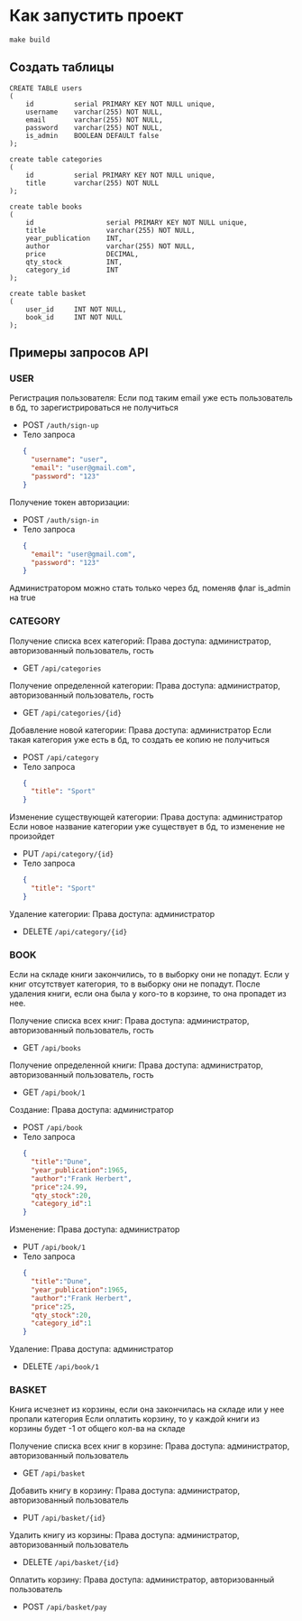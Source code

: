 # Как запустить проект
```
make build
```

## Создать таблицы
```
CREATE TABLE users
(
    id          serial PRIMARY KEY NOT NULL unique,
    username    varchar(255) NOT NULL,
    email       varchar(255) NOT NULL,
    password    varchar(255) NOT NULL,
    is_admin    BOOLEAN DEFAULT false
);

create table categories
(
    id          serial PRIMARY KEY NOT NULL unique,
    title       varchar(255) NOT NULL
);

create table books
(
    id                  serial PRIMARY KEY NOT NULL unique,
    title               varchar(255) NOT NULL,
    year_publication    INT,
    author              varchar(255) NOT NULL,
    price               DECIMAL,
    qty_stock           INT,
    category_id         INT
);

create table basket
(
    user_id     INT NOT NULL,
    book_id     INT NOT NULL
);

```

## Примеры запросов API

### USER

Регистрация пользователя:
Если под таким email уже есть пользователь в бд, то зарегистрироваться не получиться
* POST ```/auth/sign-up```
* Тело запроса
  ```json
  {
    "username": "user",
    "email": "user@gmail.com",
    "password": "123"
  }
  ```

Получение токен авторизации:
* POST ```/auth/sign-in```
* Тело запроса
  ```json
  {
    "email": "user@gmail.com",
    "password": "123"
  }
  ```
Администратором можно стать только через бд, поменяв флаг is_admin на true

### CATEGORY

Получение списка всех категорий:
Права доступа: администратор, авторизованный пользователь, гость
* GET ```/api/categories```

Получение определенной категории:
Права доступа: администратор, авторизованный пользователь, гость
* GET ```/api/categories/{id}```

Добавление новой категории:
Права доступа: администратор
Если такая категория уже есть в бд, то создать ее копию не получиться
* POST ```/api/category```
* Тело запроса
  ```json
  {
    "title": "Sport"
  }
  ```

Изменение существующей категории:
Права доступа: администратор
Если новое название категории уже существует в бд, то изменение не произойдет
* PUT ```/api/category/{id}```
* Тело запроса
  ```json
  {
    "title": "Sport"
  }
  ```

Удаление категории:
Права доступа: администратор
* DELETE ```/api/category/{id}```

### BOOK
Если на складе книги закончились, то в выборку они не попадут.
Если у книг отсутствует категория, то в выборку они не попадут.
После удаления книги, если она была у кого-то в корзине, то она пропадет из нее.

Получение списка всех книг:
Права доступа: администратор, авторизованный пользователь, гость
* GET ```/api/books```

Получение определенной книги:
Права доступа: администратор, авторизованный пользователь, гость
* GET ```/api/book/1```

Создание:
Права доступа: администратор
* POST ```/api/book```
* Тело запроса
  ```json
  {
    "title":"Dune",
    "year_publication":1965,
    "author":"Frank Herbert",
    "price":24.99,
    "qty_stock":20,
    "category_id":1
  }
  ```

Изменение:
Права доступа: администратор
* PUT ```/api/book/1```
* Тело запроса
  ```json
  {
    "title":"Dune",
    "year_publication":1965,
    "author":"Frank Herbert",
    "price":25,
    "qty_stock":20,
    "category_id":1
  }
  ```

Удаление:
Права доступа: администратор
* DELETE ```/api/book/1```

### BASKET
Книга исчезнет из корзины, если она закончилась на складе или у нее пропали категория
Если оплатить корзину, то у каждой книги из корзины будет -1 от общего кол-ва на складе

Получение списка всех книг в корзине:
Права доступа: администратор, авторизованный пользователь
* GET ```/api/basket```

Добавить книгу в корзину:
Права доступа: администратор, авторизованный пользователь
* PUT ```/api/basket/{id}```

Удалить книгу из корзины:
Права доступа: администратор, авторизованный пользователь
* DELETE ```/api/basket/{id}```

Оплатить корзину:
Права доступа: администратор, авторизованный пользователь
* POST ```/api/basket/pay```


